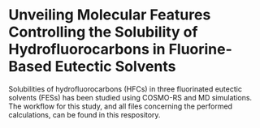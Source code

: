 # Unveiling Molecular Features Controlling the Solubility of Hydrofluorocarbons in Fluorine-Based Eutectic Solvents

Solubilities of hydrofluorocarbons (HFCs) in three fluorinated eutectic solvents (FESs) has been studied using COSMO-RS and MD simulations. The workflow for this study, and all files concerning the performed calculations, can be found in this respository. 